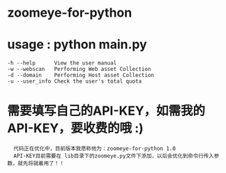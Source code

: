 # zoomeye-for-python

# usage : python main.py
    -h --help      View the user manual
    -w --webscan   Performing Web asset Collection
    -d --domain    Performing Host asset Collection
    -u --user_info Check the user's total quota
    
# 需要填写自己的API-KEY，如需我的API-KEY，要收费的哦 :)
      代码正在优化中，目前版本我愿称他为：zoomeye-for-python 1.0
      API-KEY目前需要在 lib目录下的zoomeye.py文件下添加，以后会优化到命令行传入参数，就先将就着用了！！
